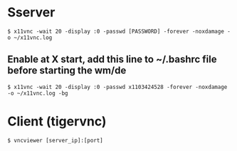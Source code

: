 # Sserver
```
$ x11vnc -wait 20 -display :0 -passwd [PASSWORD] -forever -noxdamage -o ~/x11vnc.log
```

## Enable at X start, add this line to ~/.bashrc file before starting the wm/de
```
$ x11vnc -wait 20 -display :0 -passwd x1103424528 -forever -noxdamage -o ~/x11vnc.log -bg
```

# Client (tigervnc)
```
$ vncviewer [server_ip]:[port]
```
